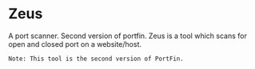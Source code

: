 # Zeus
A port scanner. Second version of portfin.
Zeus is a tool which scans for open and closed port on a website/host.
```
Note: This tool is the second version of PortFin.
```

